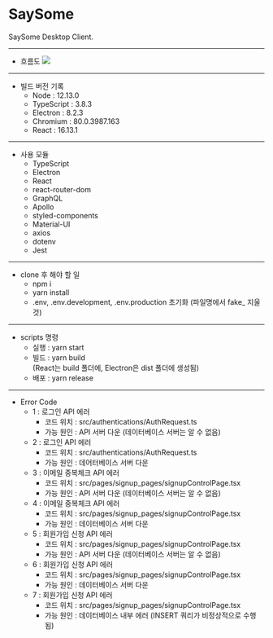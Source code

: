 # SaySome

SaySome Desktop Client.   
- - -
* 흐름도
<img src="https://user-images.githubusercontent.com/52199223/82762655-348beb00-9e3d-11ea-8694-f72eacdfffb2.PNG"><img>   
- - -
* 빌드 버전 기록   
  * Node : 12.13.0
  * TypeScript : 3.8.3
  * Electron : 8.2.3
  * Chromium : 80.0.3987.163
  * React : 16.13.1
- - -
* 사용 모듈
  * TypeScript
  * Electron
  * React
  * react-router-dom
  * GraphQL
  * Apollo
  * styled-components
  * Material-UI
  * axios
  * dotenv
  * Jest
- - -
* clone 후 해야 할 일   
  * npm i
  * yarn install
  * .env, .env.development, .env.production 초기화 (파일명에서 fake_ 지울 것)
- - -
* scripts 명령
  * 실행 : yarn start
  * 빌드 : yarn build   
  (React는 build 폴더에, Electron은 dist 폴더에 생성됨)
  *	배포 : yarn release
- - -
* Error Code
  * 1 : 로그인 API 에러
    + 코드 위치 : src/authentications/AuthRequest.ts
    + 가능 원인 : API 서버 다운 (데이터베이스 서버는 알 수 없음)
  * 2 : 로그인 API 에러
    + 코드 위치 : src/authentications/AuthRequest.ts
    + 가능 원인 : 데어터베이스 서버 다운
  * 3 : 이메일 중복체크 API 에러
    + 코드 위치 : src/pages/signup_pages/signupControlPage.tsx
    + 가능 원인 : API 서버 다운 (데이터베이스 서버는 알 수 없음)
  * 4 : 이메일 중복체크 API 에러
    + 코드 위치 : src/pages/signup_pages/signupControlPage.tsx
    + 가능 원인 : 데이터베이스 서버 다운
  * 5 : 회원가입 신청 API 에러
    + 코드 위치 : src/pages/signup_pages/signupControlPage.tsx
    + 가능 원인 : API 서버 다운 (데이터베이스 서버는 알 수 없음)
  * 6 : 회원가입 신청 API 에러
    + 코드 위치 : src/pages/signup_pages/signupControlPage.tsx
    + 가능 원인 : 데이터베이스 서버 다운
  * 7 : 회원가입 신청 API 에러
    + 코드 위치 : src/pages/signup_pages/signupControlPage.tsx
    + 가능 원인 : 데이터베이스 내부 에러 (INSERT 쿼리가 비정상적으로 수행됨)
